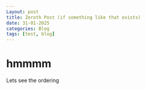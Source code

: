 ```yaml
---
Layout: post
title: Zeroth Post (if something like that exists)
date: 31-01-2025
categories: Blog
tags: [test, blog]
---
```



# hmmmm

Lets see the ordering
